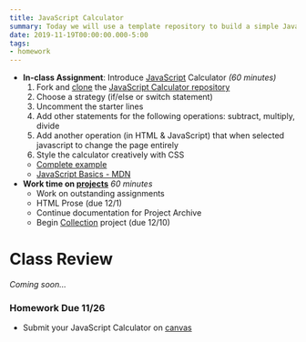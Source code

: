 ```yaml
---
title: JavaScript Calculator
summary: Today we will use a template repository to build a simple JavaScript calculator with a twist
date: 2019-11-19T00:00:00.000-5:00
tags:
- homework
---
```


- **In-class Assignment**: Introduce [JavaScript](/reference#js) Calculator *(60 minutes)*
   1. Fork and [clone](https://help.github.com/en/github/creating-cloning-and-archiving-repositories/cloning-a-repository) the [JavaScript Calculator repository](https://prmlg.ht/35maKyD)
   1. Choose a strategy (if/else or switch statement)
   2. Uncomment the starter lines
   3. Add other statements for the following operations: subtract, multiply, divide
   4. Add another operation (in HTML & JavaScript) that when selected javascript to change the page entirely
   5. Style the calculator creatively with CSS
  - [Complete example](https://dleatherman.github.io/calculator-template/)
  - [JavaScript Basics - MDN](https://developer.mozilla.org/en-US/docs/Learn/Getting_started_with_the_web/JavaScript_basics)
- **Work time on [projects](/projects)** *60 minutes*
  - Work on outstanding assignments
  - HTML Prose (due 12/1)
  - Continue documentation for Project Archive
  - Begin [Collection](/projects/) project (due 12/10)

# Class Review

*Coming soon...*
<!-- 
<style>.embed-container { position: relative; padding-bottom: 56.25%; height: 0; overflow: hidden; max-width: 100%; } .embed-container iframe, .embed-container object, .embed-container embed { position: absolute; top: 0; left: 0; width: 100%; height: 100%; }</style><div class='embed-container'><iframe width="560" height="315" src="https://www.youtube.com/embed/GgBuQWS9J8o" frameborder="0" allow="accelerometer; autoplay; encrypted-media; gyroscope; picture-in-picture" allowfullscreen></iframe></div>

<a href="https://prmlg.ht/2KgXRhh" rel="external" target="_blank">```Source code```</a>
-->

### <a name="homework"></a>Homework Due 11/26

- Submit your JavaScript Calculator on [canvas](https://prmlg.ht/35j7Nza)